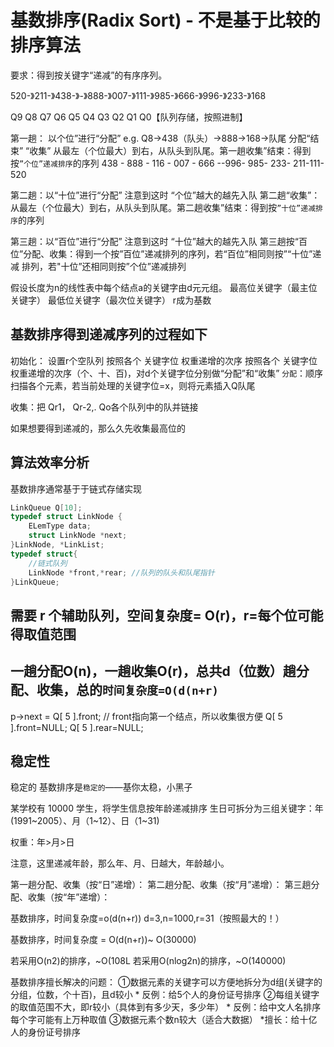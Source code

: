 # 基数排序(Radix Sort) - 不是基于比较的排序算法

要求：得到按关键字“递减”的有序序列。

520-》211-》438-》-》888-》007-》111-》985-》666-》996-》233-》168

Q9 Q8 Q7 Q6 Q5 Q4 Q3 Q2 Q1 Q0【队列存储，按照进制】

第一趟：
以个位”进行“分配”
e.g. Q8->438（队头）->888->168->队尾
分配“结束”
“收集”
从最左（个位最大）到右，从队头到队尾。第一趟收集”结束：得到按`”个位”递减排序`的序列
438 - 888 - 116 - 007 - 666 --996- 985- 233- 211-111-520

第二趟：以“十位”进行“分配”
注意到这时 “个位”越大的越先入队
第二趟“收集”：
从最左（个位最大）到右，从队头到队尾。第二趟收集”结束：得到按`”十位”递减排序`的序列

第三趟：以“百位”进行“分配”
注意到这时 “十位”越大的越先入队
第三趟按“百位”分配、收集：得到一个按”百位”递减排列的序列，若“百位”相同则按”“十位”递减
排列，若"十位”还相同则按”个位”递减排列

假设长度为n的线性表中每个结点a的关键字由d元元组。
最高位关键字（最主位关键字）
最低位关键字（最次位关键字）
r成为基数

## 基数排序得到递减序列的过程如下

初始化： 设置r个空队列
按照各个 关键字位 权重递增的次序
按照各个 关键字位 权重递增的次序（个、十、百)，对d个关键字位分别做“分配”和“收集”
`分配`：顺序扫描各个元素，若当前处理的关键字位=x，则将元素插入Q队尾

收集：把 Qr1， Qr-2,. Qo各个队列中的队并链接

如果想要得到递减的，那么久先收集最高位的

## 算法效率分析

基数排序通常基于于链式存储实现
``` c
LinkQueue Q[10];
typedef struct LinkNode {
    ELemType data;
    struct LinkNode *next;
}LinkNode, *LinkList;
typedef struct{
    //链式队列
    LinkNode *front,*rear; //队列的队头和队尾指针
}LinkQueue;
```

## 需要 r 个辅助队列，空间复杂度= O(r)，r=每个位可能得取值范围

## 一趟分配O(n)，一趟收集O(r)，总共d（位数）趟分配、收集，总的`时间复杂度=O(d(n+r)`

p->next = Q[ 5 ].front; // front指向第一个结点，所以收集很方便
Q[ 5 ].front=NULL;
Q[ 5 ].rear=NULL;

## 稳定性
稳定的
基数排序是`稳定的`——基你太稳，小黑子

某学校有 10000 学生，将学生信息按年龄递减排序
生日可拆分为三组关键字：年(1991~2005）、月（1~12）、日（1~31)

权重：年>月>日

注意，这里递减年龄，那么年、月、日越大，年龄越小。

第一趟分配、收集（按“日”递增）：
第二趟分配、收集（按“月”递增）：
第三趟分配、收集（按“年”递增）：

基数排序，时间复杂度=o(d(n+r))
d=3,n=1000,r=31（按照最大的！）

基数排序，时间复杂度 = O(d(n+r))~ O(30000)

若采用O(n2)的排序，~O(108L
若采用O(nlog2n)的排序，~O(140000)

基数排序擅长解决的问题：
①数据元素的关键字可以方便地拆分为d组(关键字的分组，位数，个十百)，且d较小 * 反例：给5个人的身份证号排序
②每组关键字的取值范围不大，即r较小（具体到有多少天，多少年） * 反例：给中文人名排序 每个字可能有上万种取值
③数据元素个数n较大（适合大数据） *擅长：给十亿人的身份证号排序